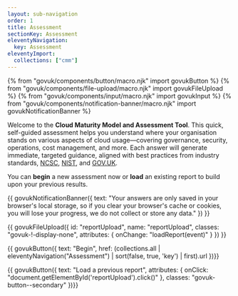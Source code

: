 ```yaml
---
layout: sub-navigation
order: 1
title: Assessment
sectionKey: Assessment
eleventyNavigation:
  key: Assessment
eleventyImport:
  collections: ["cmm"]
---
```


{% from "govuk/components/button/macro.njk" import govukButton %}
{% from "govuk/components/file-upload/macro.njk" import govukFileUpload %}
{% from "govuk/components/input/macro.njk" import govukInput %}
{% from "govuk/components/notification-banner/macro.njk" import govukNotificationBanner %}

Welcome to the **Cloud Maturity Model and Assessment Tool**. This quick, self-guided assessment helps you understand where your organisation stands on various aspects of cloud usage—covering governance, security, operations, cost management, and more. Each answer will generate immediate, targeted guidance, aligned with best practices from industry standards, [NCSC](https://www.ncsc.gov.uk/), [NIST](https://csrc.nist.gov/), and [GOV.UK](https://www.gov.uk/).

You can **begin** a new assessment now or **load** an existing report to build upon your previous results.

{{ govukNotificationBanner({
  text: "Your answers are only saved in your browser's local storage, so if you clear your browser's cache or cookies, you will lose your progress, we do not collect or store any data."
}) }}

{{ govukFileUpload({
  id: "reportUpload",
  name: "reportUpload",
  classes: "govuk-!-display-none",
  attributes: {
    onChange: "loadReport(event)"
  }
}) }}

{{ govukButton({
  text: "Begin",
  href: (collections.all | eleventyNavigation("Assessment") | sort(false, true, 'key') | first).url
})}}

{{ govukButton({
  text: "Load a previous report",
  attributes: {
    onClick: "document.getElementById('reportUpload').click()"
  },
  classes: "govuk-button--secondary"
})}}

<script src="/{{"assets/cmm_report.js" | htmlBaseUrl}}"></script>
<script src="/{{"assets/cmm_assessment.js" | htmlBaseUrl}}"></script>
